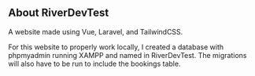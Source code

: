 ## About RiverDevTest

A website made using Vue, Laravel, and TailwindCSS.

For this website to properly work locally, I created a database with phpmyadmin running XAMPP and named in RiverDevTest. The migrations will also have to be run to include the bookings table.
